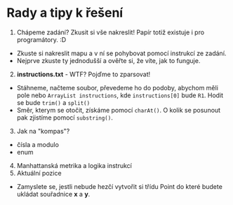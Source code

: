 # Rady a tipy k řešení
1) Chápeme zadání? Zkusit si vše nakreslit! Papír totiž existuje i pro programátory. :D
  - Zkuste si nakreslit mapu a v ní se pohybovat pomocí instrukcí ze zadání.
  - Nejprve zkuste ty jednodušší a ověřte si, že víte, jak to funguje.
2) __instructions.txt__ - WTF? Pojďme to zparsovat!
  - Stáhneme, načteme soubor, převedeme ho do podoby, abychom měli pole nebo `ArrayList instructions`, kde `instructions[0]` bude `R1`. Hodit se bude `trim()` a `split()`
  - Směr, kterym se otočit, získáme pomocí `charAt()`. O kolik se posunout pak zjistíme pomocí `substring()`.
3) Jak na "kompas"?
  - čísla a modulo
  - enum
4) Manhattanská metrika a logika instrukcí
5) Aktuální pozice
  - Zamyslete se, jestli nebude hezčí vytvořit si třídu Point do které budete ukládat souřadnice __x__ a __y__.
